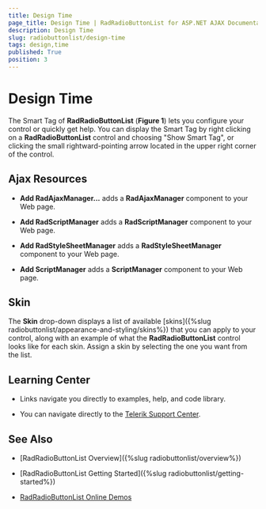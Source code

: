 ```yaml
---
title: Design Time
page_title: Design Time | RadRadioButtonList for ASP.NET AJAX Documentation
description: Design Time
slug: radiobuttonlist/design-time
tags: design,time
published: True
position: 3
---
```


# Design Time

The Smart Tag of **RadRadioButtonList** (**Figure 1**) lets you configure your control or quickly get help. You can display the Smart Tag by right clicking on a **RadRadioButtonList** control and choosing "Show Smart Tag", or clicking the small rightward-pointing arrow located in the upper right corner of the control.

<!-- >caption Figure 1: RadRadioButtonList's smart tag.

<Comment: Image should be updated>

 ![](images/checkbox-smart-tag.png) -->

## Ajax Resources

* **Add RadAjaxManager...** adds a **RadAjaxManager** component to your Web page.

* **Add RadScriptManager** adds a **RadScriptManager** component to your Web page.

* **Add RadStyleSheetManager** adds a **RadStyleSheetManager** component to your Web page.

* **Add ScriptManager** adds a **ScriptManager** component to your Web page.

## Skin

The **Skin** drop-down displays a list of available [skins]({%slug radiobuttonlist/appearance-and-styling/skins%}) that you can apply to your control, along with an example of what the **RadRadioButtonList** control looks like for each skin. Assign a skin by selecting the one you want from the list.

## Learning Center

* Links navigate you directly to examples, help, and code library.

* You can navigate directly to the [Telerik Support Center](http://www.telerik.com/support/home.aspx).

## See Also

 * [RadRadioButtonList Overview]({%slug radiobuttonlist/overview%})
 
 * [RadRadioButtonList Getting Started]({%slug radiobuttonlist/getting-started%})
 
 * [RadRadioButtonList Online Demos](http://demos.telerik.com/aspnet-ajax/radiobuttonlist/examples/overview/defaultcs.aspx)

